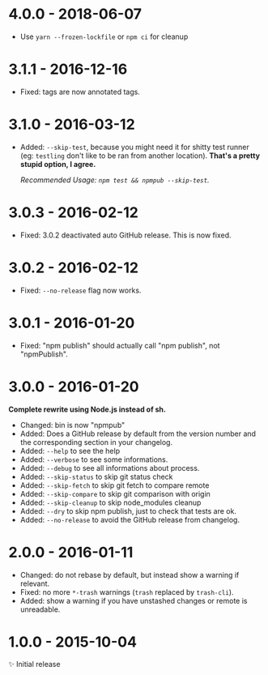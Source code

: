 # 4.0.0 - 2018-06-07

- Use `yarn --frozen-lockfile` or `npm ci` for cleanup

# 3.1.1 - 2016-12-16

- Fixed: tags are now annotated tags.

# 3.1.0 - 2016-03-12

- Added: `--skip-test`, because you might need it for shitty test runner
  (eg: `testling` don't like to be ran from another location).
  **That's a pretty stupid option, I agree.**

  _Recommended Usage: `npm test && npmpub --skip-test`._

# 3.0.3 - 2016-02-12

- Fixed: 3.0.2 deactivated auto GitHub release. This is now fixed.

# 3.0.2 - 2016-02-12

- Fixed: `--no-release` flag now works.

# 3.0.1 - 2016-01-20

- Fixed: "npm publish" should actually call "npm publish", not "npmPublish".

# 3.0.0 - 2016-01-20

**Complete rewrite using Node.js instead of sh.**

- Changed: bin is now "npmpub"
- Added: Does a GitHub release by default from the version number and the
  corresponding section in your changelog.
- Added: `--help` to see the help
- Added: `--verbose` to see some informations.
- Added: `--debug` to see all informations about process.
- Added: `--skip-status` to skip git status check
- Added: `--skip-fetch` to skip git fetch to compare remote
- Added: `--skip-compare` to skip git comparison with origin
- Added: `--skip-cleanup` to skip node_modules cleanup
- Added: `--dry` to skip npm publish, just to check that tests are ok.
- Added: `--no-release` to avoid the GitHub release from changelog.

# 2.0.0 - 2016-01-11

- Changed: do not rebase by default, but instead show a warning if relevant.
- Fixed: no more `*-trash` warnings (`trash` replaced by `trash-cli`).
- Added: show a warning if you have unstashed changes or remote is unreadable.

# 1.0.0 - 2015-10-04

✨ Initial release
